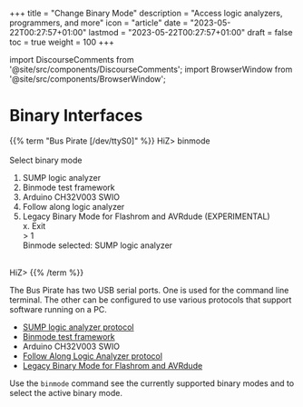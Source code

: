 +++
title = "Change Binary Mode"
description = "Access logic analyzers, programmers, and more"
icon = "article"
date = "2023-05-22T00:27:57+01:00"
lastmod = "2023-05-22T00:27:57+01:00"
draft = false
toc = true
weight = 100
+++

import DiscourseComments from '@site/src/components/DiscourseComments';
import BrowserWindow from '@site/src/components/BrowserWindow';

# Binary Interfaces

{{% term "Bus Pirate [/dev/ttyS0]" %}}
<span className="bp-prompt">HiZ></span> binmode<br/>
<br/>
<span className="bp-info">Select binary mode</span><br/>
 1. SUMP logic analyzer<br/>
 2. Binmode test framework<br/>
 3. Arduino CH32V003 SWIO<br/>
 4. Follow along logic analyzer<br/>
 5. Legacy Binary Mode for Flashrom and AVRdude (EXPERIMENTAL)<br/>
 x. <span className="bp-info">Exit</span><br/>
<span className="bp-prompt"> ></span> 1<br/>
<span className="bp-info">Binmode selected:</span> SUMP logic analyzer<br/>
<br/>
<span className="bp-prompt">HiZ></span> 
{{% /term %}}

The Bus Pirate has two USB serial ports. One is used for the command line terminal. The other can be configured to use various protocols that support software running on a PC.  

- [SUMP logic analyzer protocol](/binmode-reference/protocol-sump)
- [Binmode test framework](https://forum.buspirate.com/t/bbio2-binary-mode/219/10?u=ian)
- Arduino CH32V003 SWIO
- [Follow Along Logic Analyzer protocol](/binmode-reference/protocol-fala)
- [Legacy Binary Mode for Flashrom and AVRdude](/software/avrdude)

Use the ```binmode``` command see the currently supported binary modes and to select the active binary mode.